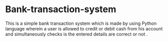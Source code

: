 # Bank-transaction-system
This is a simple bank transaction system which is made by using Python language wherein a user is allowed to credit or debit cash from his account and simultaneously checks is the entered details are correct or not .
